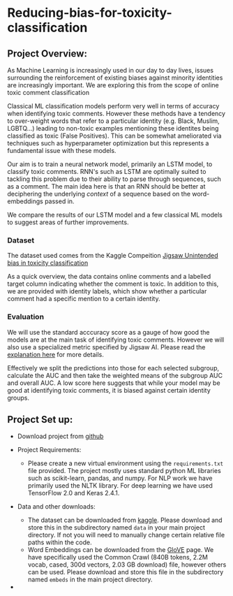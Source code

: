 # Reducing-bias-for-toxicity-classification

## Project Overview:
As Machine Learning is increasingly used in our day to day lives, issues surrounding the reinforcement of existing biases against minority identities are increasingly important. We are exploring this from the scope of online toxic comment classification

Classical ML classification models perform very well in terms of accuracy when identifying toxic comments. However these methods have a tendency to over-weight words that refer to a particular identity (e.g. Black, Muslim, LGBTQ...) leading to non-toxic examples mentioning these identites being classified as toxic (False Positives). This can be somewhat ameliorated via techniques such as hyperparameter optimization but this represents a fundamental issue with these models. 

Our aim is to train a neural network model, primarily an LSTM model, to classify toxic comments. RNN's such as LSTM are optimally suited to tackling this problem due to their ability to parse through sequences, such as a comment. The main idea here is that an RNN should be better at deciphering the underlying *context* of a sequence based on the word-embeddings passed in. 

We compare the results of our LSTM model and a few classical ML models to suggest areas of further improvements.

### Dataset
The dataset used comes from the Kaggle Compeition [Jigsaw Unintended bias in toxicity classification]('https://www.kaggle.com/c/jigsaw-unintended-bias-in-toxicity-classification/overview/description')

As a quick overview, the data contains online comments and a labelled target column indicating whether the comment is toxic. In addition to this, we are provided with identity labels, which show whether a particular comment had a specific mention to a certain identity.

### Evaluation
We will use the standard acccuracy score as a gauge of how good the models are at the main task of identifying toxic comments. However we will also use a specialized metric specified by Jigsaw AI. Please read the [explanation here](https://www.kaggle.com/c/jigsaw-unintended-bias-in-toxicity-classification/overview/evaluation) for more details. 

Effectively we split the predictions into those for each selected subgroup, calculate the AUC and then take the weighted means of the subgroup AUC and overall AUC. A low score here suggests that while your model may be good at identifying toxic comments, it is biased against certain identity groups.

## Project Set up:

- Download project from [github](https://github.com/GovindSuresh/reducing-bias-in-toxicity-classification)

- Project Requirements:
     - Please create a new virtual environment using the ```requirements.txt``` file provided. The project mostly uses standard python ML libraries such as scikit-learn, pandas, and numpy. For NLP work we have primarily used the NLTK library.  For deep learning we have used TensorFlow 2.0 and Keras 2.4.1. 
     
- Data and other downloads:
     - The dataset can be downloaded from [kaggle](https://www.kaggle.com/c/jigsaw-unintended-bias-in-toxicity-classification/data). Please download and store this in the subdirectory named ```data``` in your main project directory. If not you will need to manually change certain relative file paths within the code.
     - Word Embeddings can be downloaded from the [GloVE](https://nlp.stanford.edu/projects/glove/) page. We have specifically used the Common Crawl (840B tokens, 2.2M vocab, cased, 300d vectors, 2.03 GB download) file, however others can be used. Please download and store this file in the subdirectory named ```embeds``` in the main project directory.

- 

 
